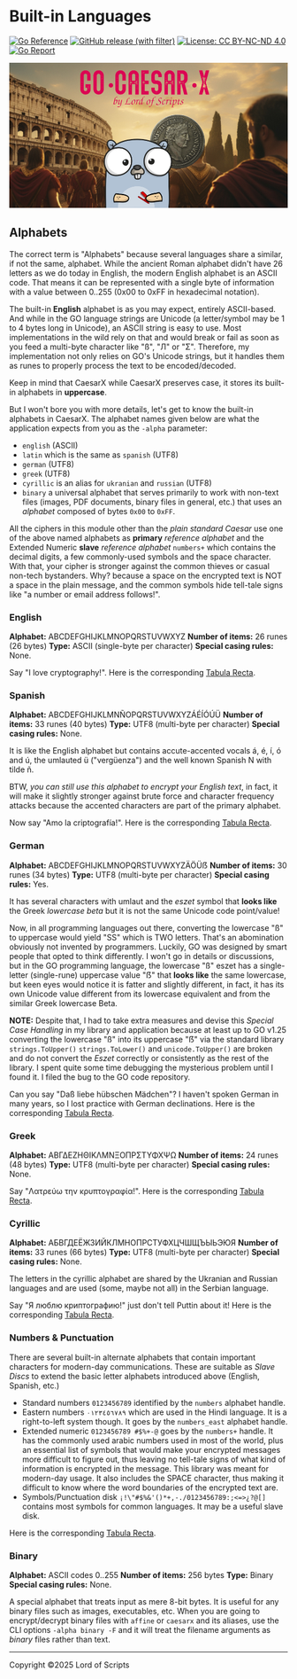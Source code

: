 # Built-in Languages

[![Go Reference](https://pkg.go.dev/badge/github.com/lordofscripts/caesarx.svg)](https://pkg.go.dev/github.com/lordofscripts/caesarx)
[![GitHub release (with filter)](https://img.shields.io/github/v/release/lordofscripts/caesarx)](https://github.com/lordofscripts/caesarx/releases/latest)
[![License: CC BY-NC-ND 4.0](https://img.shields.io/badge/License-CC_BY--NC--ND_4.0-lightgrey.svg)](https://creativecommons.org/licenses/by-nc-nd/4.0/)
[![Go Report](https://goreportcard.com/badge/github.com/lordofscripts/caesarx)](https://goreportcard.com/report/github.com/lordofscripts/caesarx)

![](./assets/caesarx_header.jpg)


## Alphabets

The correct term is "Alphabets" because several languages share a similar, if not the same,
alphabet. While the ancient Roman alphabet didn't have 26 letters as we do today in English,
the modern English alphabet is an ASCII code. That means it can be represented with a single
byte of information with a value between 0..255 (0x00 to 0xFF in hexadecimal notation).

The built-in **English** alphabet is as you may expect, entirely ASCII-based. And while in
the GO language strings are Unicode (a letter/symbol may be 1 to 4 bytes long in Unicode),
an ASCII string is easy to use. Most implementations in the wild rely on that and would break
or fail as soon as you feed a multi-byte character like "ß", "Л" or "Σ". Therefore, my 
implementation not only relies on GO's Unicode strings, but it handles them as runes to
properly process the text to be encoded/decoded.

Keep in mind that CaesarX while CaesarX preserves case, it stores its built-in alphabets
in **uppercase**.

But I won't bore you with more details, let's get to know the built-in alphabets in CaesarX.
The alphabet names given below are what the application expects from you as the `-alpha` 
parameter:

* `english` (ASCII)
* `latin` which is the same as `spanish` (UTF8)
* `german` (UTF8)
* `greek` (UTF8)
* `cyrillic` is an alias for `ukranian` and `russian` (UTF8)
* `binary` a universal alphabet that serves primarily to work with non-text files
  (images, PDF documents, binary files in general, etc.) that uses an *alphabet*
  composed of bytes `0x00` to `0xFF`.

All the ciphers in this module other than the *plain standard Caesar* use one of
the above named alphabets as **primary** *reference alphabet* and the Extended Numeric
**slave** *reference alphabet* `numbers+` which contains the decimal digits, a few 
commonly-used symbols and the space character. With that, your cipher is stronger
against the common thieves or casual non-tech bystanders. Why? because a space on
the encrypted text is NOT a space in the plain message, and the common symbols hide
tell-tale signs like "a number or email address follows!".

### English

**Alphabet:** ABCDEFGHIJKLMNOPQRSTUVWXYZ
**Number of items:** 26 runes (26 bytes)
**Type:** ASCII (single-byte per character)
**Special casing rules:** None.

Say "I love cryptography!". Here is the corresponding [Tabula Recta](./data/english_tabula.txt).

### Spanish

**Alphabet:** ABCDEFGHIJKLMNÑOPQRSTUVWXYZÁÉÍÓÚÜ
**Number of items:** 33 runes (40 bytes)
**Type:** UTF8 (multi-byte per character)
**Special casing rules:** None.

It is like the English alphabet but contains accute-accented
vocals á, é, í, ó and ú, the umlauted ü ("vergüenza") and the
well known Spanish N with tilde ñ.

BTW, *you can still use this alphabet to encrypt your English
text*, in fact, it will make it slightly stronger against 
brute force and character frequency attacks because the accented
characters are part of the primary alphabet.

Now say "Amo la criptografía!". Here is the corresponding [Tabula Recta](./data/latin_tabula.txt).

### German

**Alphabet:** ABCDEFGHIJKLMNOPQRSTUVWXYZÄÖÜẞ
**Number of items:** 30 runes (34 bytes) 
**Type:** UTF8 (multi-byte per character)
**Special casing rules:** Yes.

It has several characters with umlaut and the *eszet* symbol that **looks like**
the Greek *lowercase beta* but it is not the same Unicode code point/value!

Now, in all programming languages out there, converting the lowercase "ß" to
uppercase would yield "SS" which is TWO letters. That's an abomination obviously
not invented by programmers. Luckily, GO was designed by smart people that opted
to think differently. I won't go in details or discussions, but in the GO programming
language, the lowercase "ß" eszet has a single-letter (single-rune) uppercase
value "ẞ" that **looks like** the same lowercase, but keen eyes would notice it 
is fatter and slightly different, in fact, it has its own Unicode value different
from its lowercase equivalent and from the similar Greek lowercase Beta.

**NOTE:** Despite that, I had to take extra measures and devise this *Special Case Handling*
in my library and application because at least up to GO v1.25 converting the lowercase
"ß" into its uppercase "ẞ" via the standard library `strings.ToUpper()` `strings.ToLower()` 
and `unicode.ToUpper()` are broken and do not convert the *Eszet* correctly or consistently
as the rest of the library. I spent quite some time debugging the mysterious problem until
I found it. I filed the bug to the GO code repository.

Can you say "Daß liebe hübschen Mädchen"? I haven't spoken German in many years, so I
lost practice with German declinations.  Here is the corresponding [Tabula Recta](./data/german_tabula.txt).

### Greek

**Alphabet:** ΑΒΓΔΕΖΗΘΙΚΛΜΝΞΟΠΡΣΤΥΦΧΨΩ
**Number of items:** 24 runes (48 bytes)
**Type:** UTF8 (multi-byte per character)
**Special casing rules:** None.

Say "Λατρεύω την κρυπτογραφία!". Here is the corresponding [Tabula Recta](./data/greek_tabula.txt).

### Cyrillic

**Alphabet:** АБВГДЕËЖЗИЙКЛМНОПРСТУФХЦЧШЩЪЫЬЭЮЯ
**Number of items:** 33 runes (66 bytes)
**Type:** UTF8 (multi-byte per character)
**Special casing rules:** None.

The letters in the cyrillic alphabet are shared by the Ukranian and Russian languages and
are used (some, maybe not all) in the Serbian language.

Say "Я люблю криптографию!" just don't tell Puttin about it! Here is the corresponding [Tabula Recta](./data/cyrillic_tabula.txt).

### Numbers & Punctuation

There are several built-in alternate alphabets that contain important characters for
modern-day communications. These are suitable as *Slave Discs* to extend the basic
letter alphabets introduced above (English, Spanish, etc.)

* Standard numbers `0123456789` identified by the `numbers` alphabet handle.
* Eastern numbers `٠١٢٣٤٥٦٧٨٩`  which are used in the Hindi language. It is a right-to-left system though. It goes by the `numbers_east` alphabet handle.
* Extended numeric `0123456789 #$%+-@` goes by the `numbers+` handle. It has the commonly used arabic numbers used in most of the world, plus an essential list of symbols that would make your encrypted messages more difficult to figure out, thus leaving no tell-tale signs of what kind of information is encrypted in the message. This library was meant for modern-day usage. It also includes the SPACE character, thus making it difficult to know where the word boundaries of the encrypted text are.
* Symbols/Punctuation disk `¡!\"#$%&'()*+,-./0123456789:;<=>¿?@[]` contains most symbols for common languages. It may be a useful slave disk.

 Here is the corresponding [Tabula Recta](./data/numeric_tabula.txt).

### Binary

**Alphabet:** ASCII codes 0..255
**Number of items:** 256 bytes
**Type:** Binary
**Special casing rules:** None.

A special alphabet that treats input as mere 8-bit bytes. It is useful for 
any binary files such as images, executables, etc. When you are going to
encrypt/decrypt binary files with `affine` or `caesarx` and its aliases,
use the CLI options `-alpha binary -F` and it will treat the filename
arguments as *binary* files rather than text.

***
Copyright &copy;2025 Lord of Scripts
